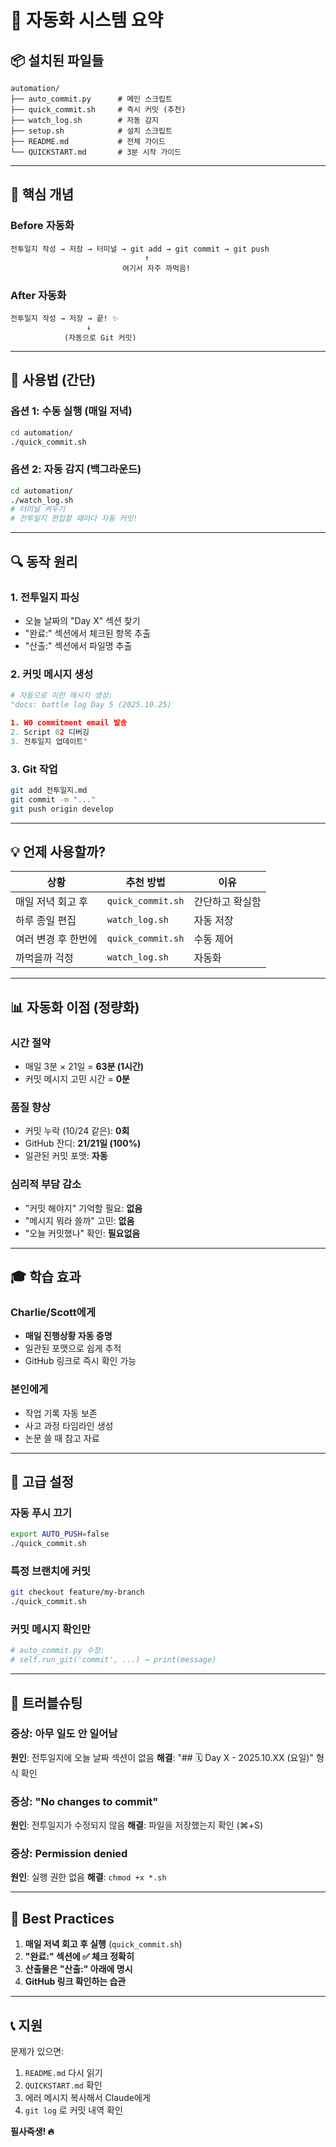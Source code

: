 # 🤖 자동화 시스템 요약

## 📦 설치된 파일들

```
automation/
├── auto_commit.py      # 메인 스크립트
├── quick_commit.sh     # 즉시 커밋 (추천)
├── watch_log.sh        # 자동 감지
├── setup.sh            # 설치 스크립트
├── README.md           # 전체 가이드
└── QUICKSTART.md       # 3분 시작 가이드
```

---

## 🎯 핵심 개념

### Before 자동화
```
전투일지 작성 → 저장 → 터미널 → git add → git commit → git push
                              ↑
                         여기서 자주 까먹음!
```

### After 자동화
```
전투일지 작성 → 저장 → 끝! ✨
                 ↓
            (자동으로 Git 커밋)
```

---

## 🚀 사용법 (간단)

### 옵션 1: 수동 실행 (매일 저녁)
```bash
cd automation/
./quick_commit.sh
```

### 옵션 2: 자동 감지 (백그라운드)
```bash
cd automation/
./watch_log.sh
# 터미널 켜두기
# 전투일지 편집할 때마다 자동 커밋!
```

---

## 🔍 동작 원리

### 1. 전투일지 파싱
- 오늘 날짜의 "Day X" 섹션 찾기
- "완료:" 섹션에서 체크된 항목 추출
- "산출:" 섹션에서 파일명 추출

### 2. 커밋 메시지 생성
```python
# 자동으로 이런 메시지 생성:
"docs: battle log Day 5 (2025.10.25)

1. W0 commitment email 발송
2. Script 02 디버깅
3. 전투일지 업데이트"
```

### 3. Git 작업
```bash
git add 전투일지.md
git commit -m "..."
git push origin develop
```

---

## 💡 언제 사용할까?

| 상황 | 추천 방법 | 이유 |
|------|----------|------|
| 매일 저녁 회고 후 | `quick_commit.sh` | 간단하고 확실함 |
| 하루 종일 편집 | `watch_log.sh` | 자동 저장 |
| 여러 변경 후 한번에 | `quick_commit.sh` | 수동 제어 |
| 까먹을까 걱정 | `watch_log.sh` | 자동화 |

---

## 📊 자동화 이점 (정량화)

### 시간 절약
- 매일 3분 × 21일 = **63분 (1시간)**
- 커밋 메시지 고민 시간 = **0분**

### 품질 향상
- 커밋 누락 (10/24 같은): **0회**
- GitHub 잔디: **21/21일 (100%)**
- 일관된 커밋 포맷: **자동**

### 심리적 부담 감소
- "커밋 해야지" 기억할 필요: **없음**
- "메시지 뭐라 쓸까" 고민: **없음**
- "오늘 커밋했나" 확인: **필요없음**

---

## 🎓 학습 효과

### Charlie/Scott에게
- **매일 진행상황 자동 증명**
- 일관된 포맷으로 쉽게 추적
- GitHub 링크로 즉시 확인 가능

### 본인에게
- 작업 기록 자동 보존
- 사고 과정 타임라인 생성
- 논문 쓸 때 참고 자료

---

## 🔧 고급 설정

### 자동 푸시 끄기
```bash
export AUTO_PUSH=false
./quick_commit.sh
```

### 특정 브랜치에 커밋
```bash
git checkout feature/my-branch
./quick_commit.sh
```

### 커밋 메시지 확인만
```bash
# auto_commit.py 수정:
# self.run_git('commit', ...) → print(message)
```

---

## 🐛 트러블슈팅

### 증상: 아무 일도 안 일어남
**원인**: 전투일지에 오늘 날짜 섹션이 없음
**해결**: "## 🗓️ Day X - 2025.10.XX (요일)" 형식 확인

### 증상: "No changes to commit"
**원인**: 전투일지가 수정되지 않음
**해결**: 파일을 저장했는지 확인 (⌘+S)

### 증상: Permission denied
**원인**: 실행 권한 없음
**해결**: `chmod +x *.sh`

---

## 🎯 Best Practices

1. **매일 저녁 회고 후 실행** (`quick_commit.sh`)
2. **"완료:" 섹션에 ✅ 체크 정확히**
3. **산출물은 "산출:" 아래에 명시**
4. **GitHub 링크 확인하는 습관**

---

## 📞 지원

문제가 있으면:
1. `README.md` 다시 읽기
2. `QUICKSTART.md` 확인
3. 에러 메시지 복사해서 Claude에게
4. `git log` 로 커밋 내역 확인

**필사즉생! 🔥**
